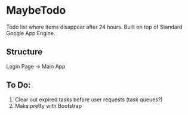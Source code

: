 
MaybeTodo
==========
Todo list where items disappear after 24 hours. Built on top of Standard Google App Engine.

Structure
-------
Login Page -> Main App

To Do:
--------
1. Clear out expired tasks before user requests (task queues?)
2. Make pretty with Bootstrap